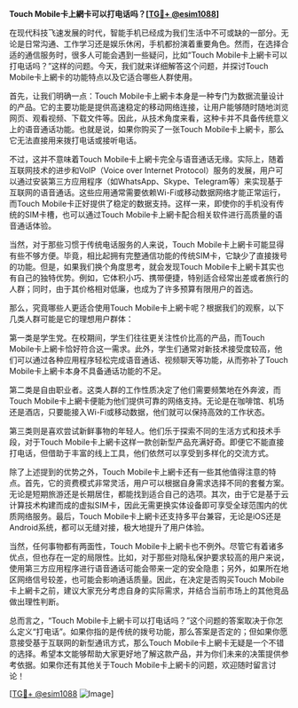 **Touch Mobile卡上網卡可以打电话吗？[[TG💪+ @esim1088](https://t.me/s/esim1088)]**

在现代科技飞速发展的时代，智能手机已经成为我们生活中不可或缺的一部分。无论是日常沟通、工作学习还是娱乐休闲，手机都扮演着重要角色。然而，在选择合适的通信服务时，很多人可能会遇到一些疑问，比如“Touch Mobile卡上網卡可以打电话吗？”这样的问题。今天，我们就来详细解答这个问题，并探讨Touch Mobile卡上網卡的功能特点以及它适合哪些人群使用。

首先，让我们明确一点：Touch Mobile卡上網卡本身是一种专门为数据流量设计的产品。它的主要功能是提供高速稳定的移动网络连接，让用户能够随时随地浏览网页、观看视频、下载文件等。因此，从技术角度来看，这种卡并不具备传统意义上的语音通话功能。也就是说，如果你购买了一张Touch Mobile卡上網卡，那么它无法直接用来拨打电话或接听电话。

不过，这并不意味着Touch Mobile卡上網卡完全与语音通话无缘。实际上，随着互联网技术的进步和VoIP（Voice over Internet Protocol）服务的发展，用户可以通过安装第三方应用程序（如WhatsApp、Skype、Telegram等）来实现基于互联网的语音通话。这些应用通常需要依赖Wi-Fi或移动数据网络才能正常运行，而Touch Mobile卡正好提供了稳定的数据支持。这样一来，即使你的手机没有传统的SIM卡槽，也可以通过Touch Mobile卡上網卡配合相关软件进行高质量的语音通话体验。

当然，对于那些习惯于传统电话服务的人来说，Touch Mobile卡上網卡可能显得有些不够方便。毕竟，相比起拥有完整通信功能的传统SIM卡，它缺少了直接拨号的功能。但是，如果我们换个角度思考，就会发现Touch Mobile卡上網卡其实也有自己的独特优势。例如，它体积小巧、携带便捷，特别适合经常出差或者旅行的人群；同时，由于其价格相对低廉，也成为了许多预算有限用户的首选。

那么，究竟哪些人更适合使用Touch Mobile卡上網卡呢？根据我们的观察，以下几类人群可能是它的理想用户群体：

第一类是学生党。在校期间，学生们往往更关注性价比高的产品，而Touch Mobile卡上網卡恰好符合这一需求。此外，学生们通常对新技术接受度较高，他们可以通过各种应用程序轻松完成语音通话、视频聊天等功能，从而弥补了Touch Mobile卡上網卡本身不具备通话功能的不足。

第二类是自由职业者。这类人群的工作性质决定了他们需要频繁地在外奔波，而Touch Mobile卡上網卡便能为他们提供可靠的网络支持。无论是在咖啡馆、机场还是酒店，只要能接入Wi-Fi或移动数据，他们就可以保持高效的工作状态。

第三类则是喜欢尝试新鲜事物的年轻人。他们乐于探索不同的生活方式和技术手段，对于Touch Mobile卡上網卡这样一款创新型产品充满好奇。即便它不能直接打电话，但借助于丰富的线上工具，他们依然可以享受到多样化的交流方式。

除了上述提到的优势之外，Touch Mobile卡上網卡还有一些其他值得注意的特点。首先，它的资费模式非常灵活，用户可以根据自身需求选择不同的套餐方案。无论是短期旅游还是长期居住，都能找到适合自己的选项。其次，由于它是基于云计算技术构建而成的虚拟SIM卡，因此无需更换实体设备即可享受全球范围内的优质网络服务。最后，Touch Mobile卡上網卡还支持多平台兼容，无论是iOS还是Android系统，都可以无缝对接，极大地提升了用户体验。

当然，任何事物都有两面性，Touch Mobile卡上網卡也不例外。尽管它有着诸多优点，但也存在一定的局限性。比如，对于那些对隐私保护要求较高的用户来说，使用第三方应用程序进行语音通话可能会带来一定的安全隐患；另外，如果所在地区网络信号较差，也可能会影响通话质量。因此，在决定是否购买Touch Mobile卡上網卡之前，建议大家充分考虑自身的实际需求，并结合当前市场上的其他竞品做出理性判断。

总而言之，“Touch Mobile卡上網卡可以打电话吗？”这个问题的答案取决于你怎么定义“打电话”。如果你指的是传统的拨号功能，那么答案是否定的；但如果你愿意接受基于互联网的新型通讯方式，那么Touch Mobile卡上網卡无疑是一个不错的选择。希望本文能够帮助大家更好地了解这款产品，并为你们未来的决策提供参考依据。如果你还有其他关于Touch Mobile卡上網卡的问题，欢迎随时留言讨论！

[[TG💪+ @esim1088](https://t.me/s/esim1088) ![Image](https://i.postimg.cc/4NQfJmqS/Snipaste-2025-05-13-00-14-12.png)]